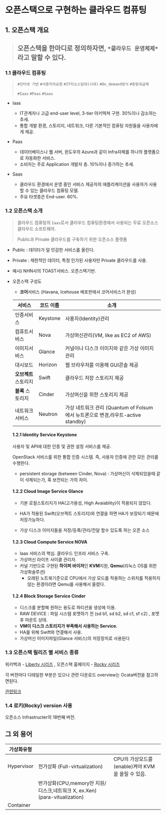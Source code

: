 # 오픈스택으로 구현하는 클라우드 컴퓨팅

## 1. 오픈스택 개요



> ## 오픈스택을 한마디로 정의하자면, `*클라우드 운영체제*` 라고 말할 수 있다.



### 1.1 클라우드 컴퓨팅

> `#인터넷 기반` `#사용자의요청` `#IT리소스임대(시대)` `#On_demand방식`  `#종량과금제`
>
> `#Iaas` `#Paas` `#Saas`

+ Iaas 

  - IT관계자나 고급 end-user level, 3-tier 아키텍쳐 구현. 30%이나 감소하는 추세.

  + 통합 개발 환경, 스토리지, 네트워크, 다른 기본적인 컴퓨팅 자원들을 사용자에게 제공.

+ Paas 

  + 데이터베이스나 웹 서버, 윈도우의 Azure과 같이 Infra자체를 하나의 플랫폼으로 자동화한 서비스. 
  + 소비자는 주로 Application 개발자 층. 10%이나 증가하는 추세.

+ Saas 

  + 클라우드 환경에서 운영 중인 서비스 제공자의 애플리케이션을 사용자가 사용할 수 있는 클라우드 컴퓨팅 모델.
  + 주요 타겟층은 End-user. 60%.



### 1.2 오픈스택 소개

> 클라우드 컴퓨팅의 `Iaas`로서 클라우드 컴퓨팅환경에서 사용되는 무료 오픈소스 클라우드 소프트웨어.
>
> Public과 Private 클라우드를 구축하기 위한 오픈소스 플랫폼

+ Public : 데이타가 덜 민감한 서비스를 올린다.

+ Private : 제한적인 데이터, 특정 인가된 사용자만 Private 클라우드를 사용.

+ 예시) NHN사의 TOAST서비스. 오픈스택기반.

+ 오픈스택 구성도

  + **코어**서비스 (Havana, Icehouse 배포판에서 코어서비스가 완성)

  | 서비스                | 코드 이름 | 소개                                                         |
  | --------------------- | --------- | ------------------------------------------------------------ |
  | 인증서비스            | Keystone  | 사용자(Identity)관리                                         |
  | 컴퓨트서비스          | Nova      | 가상머신관리(VM, like as EC2 of AWS)                         |
  | 이미지서비스          | Glance    | 커널이나 디스크 이미지와 같은 가상 이미지 관리               |
  | 대시보드              | Horizon   | 웹 브라우저를 이용해 GUI콘솔 제공                            |
  | **오브젝트** 스토리지 | Swift     | 클라우드 저장 스토리지 제공                                  |
  | **블록** 스토리지     | Cinder    | 가상머신을 위한 스토리지 제공                                |
  | 네트워크 서비스       | Neutron   | 가상 네트워크 관리 (Quantum of Folsum 에서 뉴트론으로 변경,라우트-active standby) |

  #### 1.2.1 Identity Service Keystone

  사용자 및 API에 대한 인증 및 권한 설정 서비스를 제공.

  OpenStack 서비스를 위한 통합 인증 시스템. 즉, 사용자 인증에 관한 모든 관리를 수행한다.

  + persistent storage (between Cinder, Nova) : 가상머신이 삭제되었을때 같이 삭제되는가, 혹 보전되는 가의 차이.

  #### 1.2.2 Cloud Image Service Glance

  - 기본 로컬스토리지가 HA(고가용성, High Avaiablity)이 적용되지 않았다.

  - HA가 적용된 Swift(오브젝트 스토리지)와 연결을 하면 HA가 보장되기 때문에 저장가능하다.

  - 가상 디스크 이미지들을 저장/등록/관리/전달 할수 있도록 하는 오픈 소스

  #### 1.2.3 Cloud Compute Service NOVA

  + Iaas 서비스의 핵심. 클라우드 인프라 서비스 구축.
  + 가상머신 라이프 사이클 관리자.
  + 커널 기반으로 구현된 **하이퍼 바이저**인 **KVM**지원, **Qemu**(리눅스 OS를 위한 가상화솔루션)
    + 오래된 노트북기준으로 CPU에서 가상 모드를 적용하는 스위치를 적용하지 않는 환경이라면 Qemu를 사용해서 올렸다.

  #### 1.2.4 Block Storage Service Cinder

  + 디스크를 분할해 원하는 용도로 파티션을 생성에 이용. 
  + RAW DEVICE : 파일 시스템 포맷하기 전 (sd b1, sd b2, sd c1, sf c2) , 포맷 후 마운트 상태.
  + **VM이 디스크 스토리지가 부족해서 사용하는 Service.**
  + HA를 위해 Swift와 연결해서 사용.
  + 가상머신 이미지파일(Glance 서비스)의 저장장치로 사용된다

### 1.3 오픈스택 릴리즈 별 서비스 종류

위키백과 - [Liberty 시리즈](https://wiki.openstack.org/wiki/ReleaseNotes/Liberty/ko) , 오픈스택 홈페이지 - [Rocky 시리즈](https://docs.openstack.org/install-guide/overview.html)

각 버젼마다 디테일한 부분은 있으나 관련 다운로드 overview는 Ocata버전을 참고하면된다.

[관련링크](https://docs.openstack.org/ocata/install/rdo-services.html)

### 1.4 로키(Rocky) version 사용

오픈소스 Infrastructer의 18번째 버전.



## 그 외 용어

| 가상화유형 |                                                              |                                                   |
| ---------- | ------------------------------------------------------------ | ------------------------------------------------- |
| Hypervisor | 전가상화 (Full-virtualization)                               | CPU의 가상모드를 (enable)켜야 KVM을 올릴 수 있음. |
|            | 반가상화(CPU,memory만 지원/디스크,네트워크 X, ex.Xen) (para-vitualization) |                                                   |
| Container  |                                                              |                                                   |

